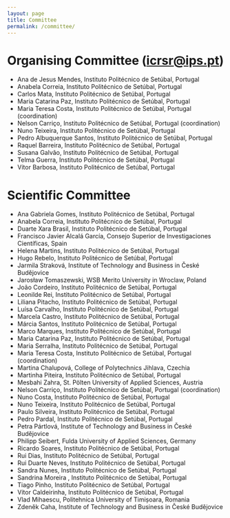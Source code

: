 ```yaml
---
layout: page
title: Committee
permalink: /committee/
---
```


# Organising Committee ([icrsr@ips.pt](mailto:icrsr@ips.pt))
- Ana de Jesus Mendes, Instituto Politécnico de Setúbal, Portugal
- Anabela Correia, Instituto Politécnico de Setúbal, Portugal
- Carlos Mata, Instituto Politécnico de Setúbal, Portugal
- Maria Catarina Paz, Instituto Politécnico de Setúbal, Portugal
- Maria Teresa Costa, Instituto Politécnico de Setúbal, Portugal (coordination)
- Nelson Carriço, Instituto Politécnico de Setúbal, Portugal (coordination)
- Nuno Teixeira, Instituto Politécnico de Setúbal, Portugal
- Pedro Albuquerque Santos, Instituto Politécnico de Setúbal, Portugal
- Raquel Barreira, Instituto Politécnico de Setúbal, Portugal
- Susana Galvão, Instituto Politécnico de Setúbal, Portugal
- Telma Guerra, Instituto Politécnico de Setúbal, Portugal
- Vítor Barbosa, Instituto Politécnico de Setúbal, Portugal

# Scientific Committee
- Ana Gabriela Gomes, Instituto Politécnico de Setúbal, Portugal
- Anabela Correia, Instituto Politécnico de Setúbal, Portugal
- Duarte Xara Brasil, Instituto Politécnico de Setúbal, Portugal
- Francisco Javier Alcalá García, Consejo Superior de Investigaciones Científicas, Spain
- Helena Martins, Instituto Politécnico de Setúbal, Portugal
- Hugo Rebelo, Instituto Politécnico de Setúbal, Portugal
- Jarmila Straková, Institute of Technology and Business in České Budějovice
- Jarosław Tomaszewski, WSB Merito University in Wroclaw, Poland
- João Cordeiro, Instituto Politécnico de Setúbal, Portugal
- Leonilde Rei, Instituto Politécnico de Setúbal, Portugal
- Liliana Pitacho, Instituto Politécnico de Setúbal, Portugal
- Luísa Carvalho, Instituto Politécnico de Setúbal, Portugal
- Marcela Castro, Instituto Politécnico de Setúbal, Portugal
- Márcia Santos, Instituto Politécnico de Setúbal, Portugal
- Marco Marques, Instituto Politécnico de Setúbal, Portugal
- Maria Catarina Paz, Instituto Politécnico de Setúbal, Portugal
- Maria Serralha, Instituto Politécnico de Setúbal, Portugal
- Maria Teresa Costa, Instituto Politécnico de Setúbal, Portugal (coordination)
- Martina Chalupová, College of Polytechnics Jihlava, Czechia
- Martinha Piteira, Instituto Politécnico de Setúbal, Portugal
- Mesbahi Zahra, St. Pölten University of Applied Sciences, Austria
- Nelson Carriço, Instituto Politécnico de Setúbal, Portugal (coordination)
- Nuno Costa, Instituto Politécnico de Setúbal, Portugal
- Nuno Teixeira, Instituto Politécnico de Setúbal, Portugal  
- Paulo Silveira, Instituto Politécnico de Setúbal, Portugal
- Pedro Pardal, Instituto Politécnico de Setúbal, Portugal
- Petra Pártlová, Institute of Technology and Business in České Budějovice
- Philipp Seibert, Fulda University of Applied Sciences, Germany
- Ricardo Soares, Instituto Politécnico de Setúbal, Portugal
- Rui Dias, Instituto Politécnico de Setúbal, Portugal
- Rui Duarte Neves, Instituto Politécnico de Setúbal, Portugal
- Sandra Nunes, Instituto Politécnico de Setúbal, Portugal
- Sandrina Moreira , Instituto Politécnico de Setúbal, Portugal
- Tiago Pinho, Instituto Politécnico de Setúbal, Portugal
- Vítor Caldeirinha, Instituto Politécnico de Setúbal, Portugal
- Vlad Mihaescu, Politehnica University of Timișoara, Romania
- Zdeněk Caha, Institute of Technology and Business in České Budějovice
